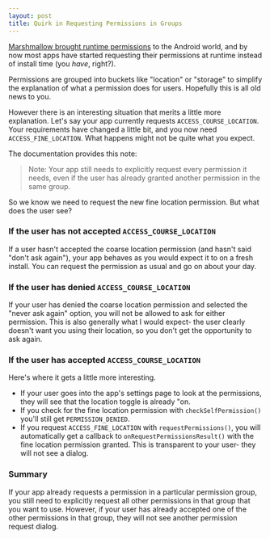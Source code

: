 ```yaml
---
layout: post
title: Quirk in Requesting Permissions in Groups
---
```


[Marshmallow brought runtime permissions](https://developer.android.com/training/permissions/requesting.html)
to the Android world, and by now most apps have started requesting their permissions
at runtime instead of install time (you *have*, right?).

Permissions are grouped into buckets like "location" or "storage" to simplify
the explanation of what a permission does for users. Hopefully this is all old news to you.

However there is an interesting situation that merits a little more explanation.
Let's say your app currently requests `ACCESS_COURSE_LOCATION`. Your requirements
have changed a little bit, and you now need `ACCESS_FINE_LOCATION`. What happens might
not be quite what you expect.

The documentation provides this note:

> Note: Your app still needs to explicitly request every permission it needs,
> even if the user has already granted another permission in the same group.

So we know we need to request the new fine location permission. But what does the user see?

### If the user has not accepted `ACCESS_COURSE_LOCATION`

If a user hasn't accepted the coarse location permission (and hasn't said "don't ask again"),
your app behaves as you would expect it to on a fresh install. You can request the permission
as usual and go on about your day.

### If the user has denied `ACCESS_COURSE_LOCATION`

If your user has denied the coarse location permission and selected the "never
ask again" option, you will not be allowed to ask for either permission. This is
also generally what I would expect- the user clearly doesn't want you using their location,
so you don't get the opportunity to ask again.

### If the user has accepted `ACCESS_COURSE_LOCATION`

Here's where it gets a little more interesting.

 * If your user goes into the app's settings page to look at the permissions, they
will see that the location toggle is already "on.
 * If you check for the fine location permission with `checkSelfPermission()`
 you'll still get `PERMISSION_DENIED`.
 * If you request `ACCESS_FINE_LOCATION` with `requestPermissions()`, you will
 automatically get a callback to `onRequestPermissionsResult()` with the fine
 location permission granted. This is transparent to your user- they will not
 see a dialog.

### Summary

If your app already requests a permission in a particular permission group,
you still need to explicitly request all other permissions in that group that you
want to use. However, if your user has already accepted one of the other permissions
in that group, they will not see another permission request dialog.
